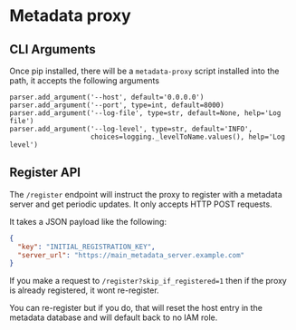 # Metadata proxy

## CLI Arguments
Once pip installed, there will be a `metadata-proxy` script installed into the path, it accepts the following arguments

    parser.add_argument('--host', default='0.0.0.0')
    parser.add_argument('--port', type=int, default=8000)
    parser.add_argument('--log-file', type=str, default=None, help='Log file')
    parser.add_argument('--log-level', type=str, default='INFO',
                        choices=logging._levelToName.values(), help='Log level')
                        
                        
## Register API

The `/register` endpoint will instruct the proxy to register with a metadata server and get periodic updates. It only accepts
HTTP POST requests.

It takes a JSON payload like the following:
```json
{
  "key": "INITIAL_REGISTRATION_KEY",
  "server_url": "https://main_metadata_server.example.com"
}
```

If you make a request to `/register?skip_if_registered=1` then if the proxy is already registered, it wont re-register.

You can re-register but if you do, that will reset the host entry in the metadata database and will default back to no IAM role.